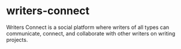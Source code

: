 # writers-connect

Writers Connect is a social platform where writers of all types can communicate, connect, and collaborate with other writers on writing projects.
